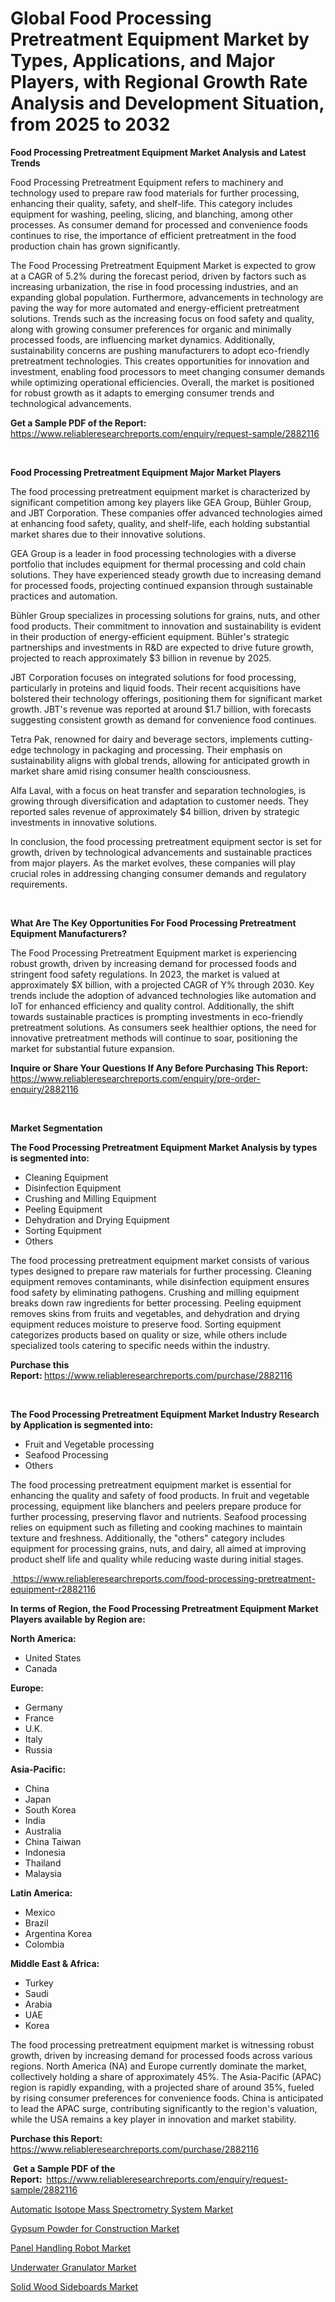 <p><h1>Global Food Processing Pretreatment Equipment Market by Types, Applications, and Major Players, with Regional Growth Rate Analysis and Development Situation, from 2025 to 2032</h1></p><p><strong>Food Processing Pretreatment Equipment Market Analysis and Latest Trends</strong></p>
<p><p>Food Processing Pretreatment Equipment refers to machinery and technology used to prepare raw food materials for further processing, enhancing their quality, safety, and shelf-life. This category includes equipment for washing, peeling, slicing, and blanching, among other processes. As consumer demand for processed and convenience foods continues to rise, the importance of efficient pretreatment in the food production chain has grown significantly.</p><p>The Food Processing Pretreatment Equipment Market is expected to grow at a CAGR of 5.2% during the forecast period, driven by factors such as increasing urbanization, the rise in food processing industries, and an expanding global population. Furthermore, advancements in technology are paving the way for more automated and energy-efficient pretreatment solutions. Trends such as the increasing focus on food safety and quality, along with growing consumer preferences for organic and minimally processed foods, are influencing market dynamics. Additionally, sustainability concerns are pushing manufacturers to adopt eco-friendly pretreatment technologies. This creates opportunities for innovation and investment, enabling food processors to meet changing consumer demands while optimizing operational efficiencies. Overall, the market is positioned for robust growth as it adapts to emerging consumer trends and technological advancements.</p></p>
<p><strong>Get a Sample PDF of the Report:&nbsp;</strong> <a href="https://www.reliableresearchreports.com/enquiry/request-sample/2882116?utm_campaign=37&utm_medium=2&utm_source=Github&utm_content=ia&utm_term=12032025&utm_id=food-processing-pretreatment-equipment">https://www.reliableresearchreports.com/enquiry/request-sample/2882116</a></p>
<p>&nbsp;</p>
<p><strong>Food Processing Pretreatment Equipment Major Market Players</strong></p>
<p><p>The food processing pretreatment equipment market is characterized by significant competition among key players like GEA Group, Bühler Group, and JBT Corporation. These companies offer advanced technologies aimed at enhancing food safety, quality, and shelf-life, each holding substantial market shares due to their innovative solutions.</p><p>GEA Group is a leader in food processing technologies with a diverse portfolio that includes equipment for thermal processing and cold chain solutions. They have experienced steady growth due to increasing demand for processed foods, projecting continued expansion through sustainable practices and automation.</p><p>Bühler Group specializes in processing solutions for grains, nuts, and other food products. Their commitment to innovation and sustainability is evident in their production of energy-efficient equipment. Bühler's strategic partnerships and investments in R&D are expected to drive future growth, projected to reach approximately $3 billion in revenue by 2025.</p><p>JBT Corporation focuses on integrated solutions for food processing, particularly in proteins and liquid foods. Their recent acquisitions have bolstered their technology offerings, positioning them for significant market growth. JBT's revenue was reported at around $1.7 billion, with forecasts suggesting consistent growth as demand for convenience food continues.</p><p>Tetra Pak, renowned for dairy and beverage sectors, implements cutting-edge technology in packaging and processing. Their emphasis on sustainability aligns with global trends, allowing for anticipated growth in market share amid rising consumer health consciousness.</p><p>Alfa Laval, with a focus on heat transfer and separation technologies, is growing through diversification and adaptation to customer needs. They reported sales revenue of approximately $4 billion, driven by strategic investments in innovative solutions.</p><p>In conclusion, the food processing pretreatment equipment sector is set for growth, driven by technological advancements and sustainable practices from major players. As the market evolves, these companies will play crucial roles in addressing changing consumer demands and regulatory requirements.</p></p>
<p>&nbsp;</p>
<p><strong>What Are The Key Opportunities For Food Processing Pretreatment Equipment Manufacturers?</strong></p>
<p><p>The Food Processing Pretreatment Equipment market is experiencing robust growth, driven by increasing demand for processed foods and stringent food safety regulations. In 2023, the market is valued at approximately $X billion, with a projected CAGR of Y% through 2030. Key trends include the adoption of advanced technologies like automation and IoT for enhanced efficiency and quality control. Additionally, the shift towards sustainable practices is prompting investments in eco-friendly pretreatment solutions. As consumers seek healthier options, the need for innovative pretreatment methods will continue to soar, positioning the market for substantial future expansion.</p></p>
<p><strong>Inquire or Share Your Questions If Any Before Purchasing This Report:</strong> <a href="https://www.reliableresearchreports.com/enquiry/pre-order-enquiry/2882116?utm_campaign=37&utm_medium=2&utm_source=Github&utm_content=ia&utm_term=12032025&utm_id=food-processing-pretreatment-equipment">https://www.reliableresearchreports.com/enquiry/pre-order-enquiry/2882116</a></p>
<p>&nbsp;</p>
<p><strong>Market Segmentation</strong></p>
<p><strong>The Food Processing Pretreatment Equipment Market Analysis by types is segmented into:</strong></p>
<p><ul><li>Cleaning Equipment</li><li>Disinfection Equipment</li><li>Crushing and Milling Equipment</li><li>Peeling Equipment</li><li>Dehydration and Drying Equipment</li><li>Sorting Equipment</li><li>Others</li></ul></p>
<p><p>The food processing pretreatment equipment market consists of various types designed to prepare raw materials for further processing. Cleaning equipment removes contaminants, while disinfection equipment ensures food safety by eliminating pathogens. Crushing and milling equipment breaks down raw ingredients for better processing. Peeling equipment removes skins from fruits and vegetables, and dehydration and drying equipment reduces moisture to preserve food. Sorting equipment categorizes products based on quality or size, while others include specialized tools catering to specific needs within the industry.</p></p>
<p><strong>Purchase this Report:&nbsp;</strong><a href="https://www.reliableresearchreports.com/purchase/2882116?utm_campaign=37&utm_medium=2&utm_source=Github&utm_content=ia&utm_term=12032025&utm_id=food-processing-pretreatment-equipment">https://www.reliableresearchreports.com/purchase/2882116</a></p>
<p>&nbsp;</p>
<p><strong>The Food Processing Pretreatment Equipment Market Industry Research by Application is segmented into:</strong></p>
<p><ul><li>Fruit and Vegetable processing</li><li>Seafood Processing</li><li>Others</li></ul></p>
<p><p>The food processing pretreatment equipment market is essential for enhancing the quality and safety of food products. In fruit and vegetable processing, equipment like blanchers and peelers prepare produce for further processing, preserving flavor and nutrients. Seafood processing relies on equipment such as filleting and cooking machines to maintain texture and freshness. Additionally, the "others" category includes equipment for processing grains, nuts, and dairy, all aimed at improving product shelf life and quality while reducing waste during initial stages.</p></p>
<p><a href="https://www.reliableresearchreports.com/food-processing-pretreatment-equipment-r2882116?utm_campaign=37&utm_medium=2&utm_source=Github&utm_content=ia&utm_term=12032025&utm_id=food-processing-pretreatment-equipment">&nbsp;https://www.reliableresearchreports.com/food-processing-pretreatment-equipment-r2882116</a></p>
<p><strong>In terms of Region, the Food Processing Pretreatment Equipment Market Players available by Region are:</strong></p>
<p>
    <p> <strong> North America: </strong>
        <ul>
            <li>United States</li>
            <li>Canada</li>
        </ul>
        </p> 
    <p> <strong> Europe: </strong>
        <ul>
            <li>Germany</li>
            <li>France</li>
            <li>U.K.</li>
            <li>Italy</li>
            <li>Russia</li>
        </ul>
        </p> 
    <p> <strong> Asia-Pacific: </strong>
        <ul>
            <li>China</li>
            <li>Japan</li>
            <li>South Korea</li>
            <li>India</li>
            <li>Australia</li>
            <li>China Taiwan</li>
            <li>Indonesia</li>
            <li>Thailand</li>
            <li>Malaysia</li>
        </ul>
        </p> 
    <p> <strong> Latin America: </strong>
        <ul>
            <li>Mexico</li>
            <li>Brazil</li>
            <li>Argentina Korea</li>
            <li>Colombia</li>
        </ul>
        </p> 
    <p> <strong> Middle East & Africa: </strong>
        <ul>
            <li>Turkey</li>
            <li>Saudi</li>
            <li>Arabia</li>
            <li>UAE</li>
            <li>Korea</li>
        </ul>
    </p>
    </p>
<p><p>The food processing pretreatment equipment market is witnessing robust growth, driven by increasing demand for processed foods across various regions. North America (NA) and Europe currently dominate the market, collectively holding a share of approximately 45%. The Asia-Pacific (APAC) region is rapidly expanding, with a projected share of around 35%, fueled by rising consumer preferences for convenience foods. China is anticipated to lead the APAC surge, contributing significantly to the region's valuation, while the USA remains a key player in innovation and market stability.</p></p>
<p><strong>Purchase this Report: </strong><a href="https://www.reliableresearchreports.com/purchase/2882116?utm_campaign=37&utm_medium=2&utm_source=Github&utm_content=ia&utm_term=12032025&utm_id=food-processing-pretreatment-equipment">https://www.reliableresearchreports.com/purchase/2882116</a></p>
<p>&nbsp;<strong>Get a Sample PDF of the Report:&nbsp;&nbsp;</strong><a href="https://www.reliableresearchreports.com/enquiry/request-sample/2882116?utm_campaign=37&utm_medium=2&utm_source=Github&utm_content=ia&utm_term=12032025&utm_id=food-processing-pretreatment-equipment">https://www.reliableresearchreports.com/enquiry/request-sample/2882116</a></p>
<p><strong></strong></p>
<p><p><a href="https://github.com/shadnfamoza/Market-Research-Report-List-1/blob/main/automatic-isotope-mass-spectrometry-system-market.md?utm_campaign=37&utm_medium=2&utm_source=Github&utm_content=ia&utm_term=12032025&utm_id=food-processing-pretreatment-equipment">Automatic Isotope Mass Spectrometry System Market</a></p><p><a href="https://github.com/sekohlorik/Market-Research-Report-List-1/blob/main/gypsum-powder-for-construction-market.md?utm_campaign=37&utm_medium=2&utm_source=Github&utm_content=ia&utm_term=12032025&utm_id=food-processing-pretreatment-equipment">Gypsum Powder for Construction Market</a></p><p><a href="https://github.com/brabolyrah3h/Market-Research-Report-List-1/blob/main/panel-handling-robot-market.md?utm_campaign=37&utm_medium=2&utm_source=Github&utm_content=ia&utm_term=12032025&utm_id=food-processing-pretreatment-equipment">Panel Handling Robot Market</a></p><p><a href="https://github.com/timayuethem/Market-Research-Report-List-1/blob/main/underwater-granulator-market.md?utm_campaign=37&utm_medium=2&utm_source=Github&utm_content=ia&utm_term=12032025&utm_id=food-processing-pretreatment-equipment">Underwater Granulator Market</a></p><p><a href="https://github.com/rembaentin6f/Market-Research-Report-List-1/blob/main/solid-wood-sideboards-market.md?utm_campaign=37&utm_medium=2&utm_source=Github&utm_content=ia&utm_term=12032025&utm_id=food-processing-pretreatment-equipment">Solid Wood Sideboards Market</a></p></p>